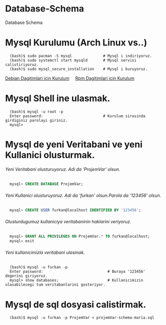 # Database-Schema
Database Schema

# Mysql Kurulumu (Arch Linux vs..)

```shell
  (bash)$ sudo pacman -S mysql              # Mysql i indiriyoruz.
  (bash)$ sudo systemctl start mysqld       # Mysql servisi calistiriyoruz.
  (bash)$ sudo mysql_secure_installation    # Mysql i kuruyoruz.
```

<a href="https://www.digitalocean.com/community/tutorials/how-to-install-mysql-on-ubuntu-16-04">Debian Dagitimlari icin Kurulum</a><span>&nbsp;&nbsp;&nbsp;&nbsp;</span>
<a href="https://www.if-not-true-then-false.com/2010/install-mysql-on-fedora-centos-red-hat-rhel/">Rpm Dagitimlari icin Kurulum</a>

# Mysql Shell ine ulasmak.

```shell
  (bash)$ mysql -u root -p
  Enter password:                           # Kurulum sirasinda girdiginiz parolayi giriniz.
  mysql>
```

# Mysql de yeni Veritabani ve yeni Kullanici olusturmak.
<h6>Yeni Veritabani olusturuyoruz. Adi da 'ProjemVar' olsun.</h6>

```sql
  mysql> CREATE DATABASE ProjemVar;
```

<h6>Yeni Kullanici olusturuyoruz. Adi da 'furkan' olsun.Parola da '123456' olsun.</h6>

```sql
  mysql> CREATE USER furkan@localhost IDENTIFIED BY '123456';
```

<h6>Olusturdugumuz kullaniciya veritabaninin haklarini veriyoruz.</h6>

```sql
  mysql> GRANT ALL PRIVILEGES ON ProjemVar.* TO furkan@localhost;
  mysql> exit
```

<h6>Yeni kullanicimizla veritabani ulasmak.</h6>

```shell
  (bash)$ mysql -u furkan -p
  Enter password:                             # Buraya '123456' degerini giriyoruz.
  mysql> show databases;                      # Kullanicimizin ulasabilecegi tum veritabanlarini gosteriyor.
```

# Mysql de sql dosyasi calistirmak.

```shell
  (bash)$ mysql -u furkan -p ProjemVar < projemVar-schema-maria.sql
```
